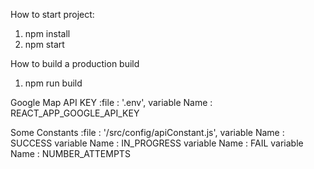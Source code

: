 How to start project:
  1. npm install
  2. npm start

How to build a production build
  1. npm run build

Google Map API KEY
  :file : '.env',
  variable Name : REACT_APP_GOOGLE_API_KEY
 
Some Constants
  :file : '/src/config/apiConstant.js',
  variable Name : SUCCESS
  variable Name : IN_PROGRESS
  variable Name : FAIL
  variable Name : NUMBER_ATTEMPTS
